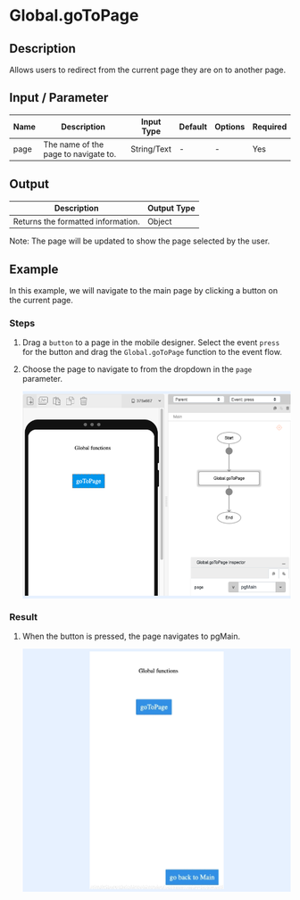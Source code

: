 # Global.goToPage

## Description

Allows users to redirect from the current page they are on to another page.

## Input / Parameter

| Name | Description | Input Type | Default | Options | Required |
| ------ | ------ | ------ | ------ | ------ | ------ |
| page | The name of the page to navigate to. | String/Text | - | - | Yes |

## Output

| Description | Output Type |
| ------ | ------ |
| Returns the formatted information. | Object |

Note: The page will be updated to show the page selected by the user.

## Example

In this example, we will navigate to the main page by clicking a button on the current page.

### Steps

1. Drag a `button` to a page in the mobile designer. Select the event `press` for the button and drag the `Global.goToPage` function to the event flow. 
2. Choose the page to navigate to from the dropdown in the `page` parameter.
    
    <div style="display:flex; align-items:center; justify-content:center; background-color: #E7F1FF;">
        <img src="./gotoPage-step-1.png"
        style="width: 100%; padding: 5px;"/>
    </div>

### Result

1. When the button is pressed, the page navigates to pgMain.

    <div style="display:flex; align-items:center; justify-content:center; background-color: #E7F1FF;">
        <img src="./goToPage-result-1.gif"
        style="width: 50%; padding: 5px;"/>
    </div>
